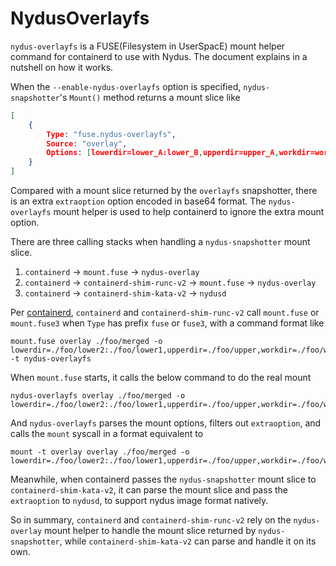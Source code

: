 # NydusOverlayfs

`nydus-overlayfs` is a FUSE(Filesystem in UserSpacE) mount helper command for containerd to use with Nydus. The document explains in a nutshell on how it works.

When the `--enable-nydus-overlayfs` option is specified, `nydus-snapshotter`'s `Mount()` method returns a mount slice like

```json
[
    {
        Type: "fuse.nydus-overlayfs",
        Source: "overlay",
        Options: [lowerdir=lower_A:lower_B,upperdir=upper_A,workdir=work_A,extraoption=base64({source:xxx,config:xxx,snapshotdir:xxx})],
    }
]
```

Compared with a mount slice returned by the `overlayfs` snapshotter, there is an extra `extraoption` option encoded in base64 format. The `nydus-overlayfs` mount helper is used to help containerd to ignore the extra mount option.

There are three calling stacks when handling a `nydus-snapshotter` mount slice.
1. `containerd` -> `mount.fuse` -> `nydus-overlay`
2. `containerd` -> `containerd-shim-runc-v2` -> `mount.fuse` -> `nydus-overlay`
3. `containerd` -> `containerd-shim-kata-v2` -> `nydusd`

Per [containerd](https://github.com/containerd/containerd/blob/v1.5.7/mount/mount_linux.go#L384), `containerd` and `containerd-shim-runc-v2` call `mount.fuse` or `mount.fuse3` when `Type` has prefix `fuse` or `fuse3`, with a command format like
```shell
mount.fuse overlay ./foo/merged -o lowerdir=./foo/lower2:./foo/lower1,upperdir=./foo/upper,workdir=./foo/work,extraoption=base64({source:xxx,config:xxx,snapshotdir:xxx}) -t nydus-overlayfs
```

When `mount.fuse` starts, it calls the below command to do the real mount
```shell
nydus-overlayfs overlay ./foo/merged -o lowerdir=./foo/lower2:./foo/lower1,upperdir=./foo/upper,workdir=./foo/work,extraoption=base64({source:xxx,config:xxx,snapshotdir:xxx}),dev,suid
```

And `nydus-overlayfs` parses the mount options, filters out `extraoption`, and calls the `mount` syscall in a format equivalent to
```shell
mount -t overlay overlay ./foo/merged -o lowerdir=./foo/lower2:./foo/lower1,upperdir=./foo/upper,workdir=./foo/work,dev,suid
```

Meanwhile, when containerd passes the `nydus-snapshotter` mount slice to `containerd-shim-kata-v2`, it can parse the mount slice and pass the `extraoption` to `nydusd`, to support nydus image format natively.

So in summary, `containerd` and `containerd-shim-runc-v2` rely on the `nydus-overlay` mount helper to handle the mount slice returned by `nydus-snapshotter`, while `containerd-shim-kata-v2` can parse and handle it on its own.
